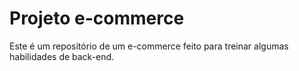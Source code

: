 <h1> Projeto e-commerce</h1>

<p>Este é um repositório de um e-commerce feito para treinar algumas habilidades de back-end.</p>
